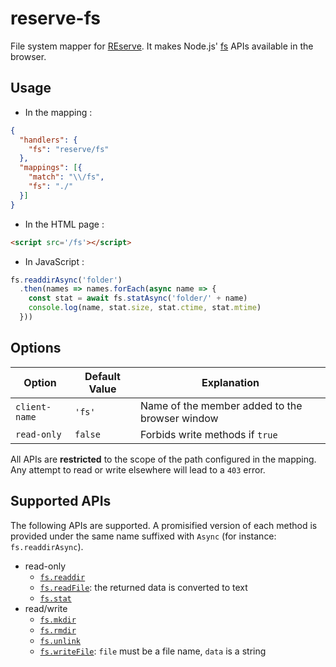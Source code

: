 # reserve-fs
File system mapper for [REserve](https://npmjs.com/package/reserve).
It makes Node.js' [fs](https://nodejs.org/api/fs.html) APIs available in the browser.

## Usage

* In the mapping :
```json
{
  "handlers": {
    "fs": "reserve/fs"
  },
  "mappings": [{
    "match": "\\/fs",
    "fs": "./"
  }]
}
```

* In the HTML page :
```html
<script src='/fs'></script>
```

* In JavaScript :
```javascript
fs.readdirAsync('folder')
  .then(names => names.forEach(async name => {
    const stat = await fs.statAsync('folder/' + name)
    console.log(name, stat.size, stat.ctime, stat.mtime)
  }))
```

## Options

| Option | Default Value | Explanation |
|---|---|---|
| `client-name` | `'fs'` | Name of the member added to the browser window |
| `read-only` | `false` | Forbids write methods if `true` |

All APIs are **restricted** to the scope of the path configured in the mapping. Any attempt to read or write elsewhere will lead to a `403` error.

## Supported APIs

The following APIs are supported. A promisified version of each method is provided under the same name suffixed with `Async` (for instance: `fs.readdirAsync`).

* read-only
  * [`fs.readdir`](https://nodejs.org/api/fs.html#fs_fs_readdir_path_options_callback)
  * [`fs.readFile`](https://nodejs.org/api/fs.html#fs_fs_readfile_path_options_callback): the returned data is converted to text
  * [`fs.stat`](https://nodejs.org/api/fs.html#fs_fs_fstat_fd_options_callback)
* read/write
  * [`fs.mkdir`](https://nodejs.org/api/fs.html#fs_fs_mkdir_path_options_callback)
  * [`fs.rmdir`](https://nodejs.org/api/fs.html#fs_fs_rmdir_path_options_callback)
  * [`fs.unlink`](https://nodejs.org/api/fs.html#fs_fs_unlink_path_callback)
  * [`fs.writeFile`](https://nodejs.org/api/fs.html#fs_fs_writefile_file_data_options_callback): `file` must be a file name, `data` is a string
